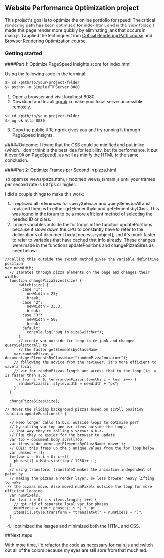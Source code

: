 ## Website Performance Optimization project

This project's goal is to optimize the online portfolio for speed! The critical rendering path has been optimized for index.html, and in the view folder, I made this page render more quickly by eliminating jank that occurs in main.js. I applied the techniques from [Critical Rendering Path course](https://www.udacity.com/course/ud884) and [Browser Rendering Optimization course](https://www.udacity.com/course/browser-rendering-optimization--ud860).

### Getting started

####Part 1: Optimize PageSpeed Insights score for index.html

Using the following code in the terminal:
  ```bash
  $> cd /path/to/your-project-folder
  $> python -m SimpleHTTPServer 8080
  ```

1. Open a browser and visit localhost:8080
2. Download and install [ngrok](https://ngrok.com/) to make your local server accessible remotely.

  ``` bash
  $> cd /path/to/your-project-folder
  $> ngrok http 8080
  ```
3. Copy the public URL ngrok gives you and try running it through PageSpeed Insights. 

#####Outcome:
I found that the CSS could be minified and put inline (which, I don't think is the best idea for legibility, but for performance, it put it over 90 on PageSpeed), as well as minify the HTML to the same conclusion.


####Part 2: Optimize Frames per Second in pizza.html

To optimize views/pizza.html, I modified views/js/main.js until your frames per second rate is 60 fps or higher.

I did a couple things to make this work:
1. I replaced all references for querySelector and querySelectorAll and replaced them with either getElementbyId and getElementsbyClass. This was found in the forum to be a more efficient method of selecting the needed ID or class.
2. I made variables outside the for loops in the function updatePositions because it slows down the CPU to constantly have to refer to the delineations of document.body.[necessaryobject], and it's much faster to refer to variables that have cached that info already. These changes were made in the functions updatePositions and changePizzaSizes as seen below:
```
//calling this outside the switch method gives the variable definitive position
var newWidth;
  // Iterates through pizza elements on the page and changes their widths
  function changePizzaSizes(size) {
      switch(size) {
        case "1":
          newWidth = 25;
          break;
        case "2":
          newWidth = 33.3;
          break;
        case "3":
          newWidth = 50;
          break;
        default:
          console.log("bug in sizeSwitcher");
      }
      // create var outside for loop to de-jank and changed querySelectorAll to
      // the faster getElementsbyClassName
    var randomPizzas = document.getElementsByClassName("randomPizzaContainer");
    // following the advice from the reviewer, it's more efficient to save a local 
    // var for randomPizzas.length and access that in the loop (ig. a is faster than a.b)
    for (var i = 0, len=randomPizzas.length; i < len; i++) {
      randomPizzas[i].style.width = newWidth + "px";
    }
  }

  changePizzaSizes(size);
```

```
// Moves the sliding background pizzas based on scroll position
function updatePositions() {
  ...
  // keep longer calls (a.b.c) outside loops to optimize perf
  // by calling var top and var items outside the loop. 
  // That way they're calling a versus a.b.c.
  // Plus they're easier for the browser to update
  var top = document.body.scrollTop;
  var items = document.getElementsByClassName('mover');
  // EDIT: this frees up the 5 unique values from the for loop below
  var phases = [];
  for(var i = 0; i < 5; i++){
    phases[i] = Math.sin((top / 1250)+ i);
  }
  // using transform: translateX makes the animation independent of paint by
  // making the pizzas a render layer. so less browser heavy lifting to make
 // the pizzas move. Also moved numPixels outside the loop for more efficient looping.
  var numPixels;
  for (var i = 0; i < items.length; i++) {
    // got rid of separate local var for phases
    numPixels = 100 * phases[i % 5] + 'px';
    items[i].style.transform = "translateX(" + numPixels + ")";
  }

```
4. I optimized the images and minimized both the HTML and CSS.

##Next steps

With more time, I'd refactor the code as necessary for main.js and switch out all of the colors because my eyes are still sore from that much red.
